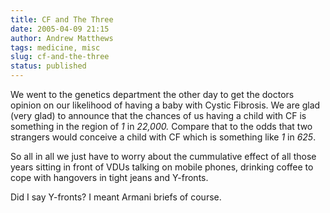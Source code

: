 ```yaml
---
title: CF and The Three
date: 2005-04-09 21:15
author: Andrew Matthews
tags: medicine, misc
slug: cf-and-the-three
status: published
---
```


We went to the genetics department the other day to get the doctors opinion on our likelihood of having a baby with Cystic Fibrosis. We are glad (very glad) to announce that the chances of us having a child with CF is something in the region of *1* in *22,000.* Compare that to the odds that two strangers would conceive a child with CF which is something like *1* in *625*.

So all in all we just have to worry about the cummulative effect of all those years sitting in front of VDUs talking on mobile phones, drinking coffee to cope with hangovers in tight jeans and Y-fronts.

Did I say Y-fronts? I meant Armani briefs of course.
